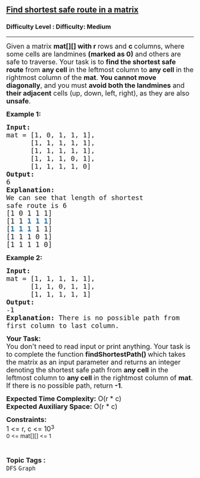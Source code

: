 <h2><a href="https://www.geeksforgeeks.org/problems/find-shortest-safe-route-in-a-matrix/1?page=4&category=Graph&sortBy=submissions">Find shortest safe route in a matrix</a></h2><h3>Difficulty Level : Difficulty: Medium</h3><hr><div class="problems_problem_content__Xm_eO"><p><span style="font-size: 18px;">Given a matrix <strong>mat[][] with r </strong>rows and <strong>c </strong>columns, where some cells are landmines <strong>(marked as 0)</strong> and others are safe to traverse. Your task is to <strong>find the shortest safe route</strong> from <strong>any cell</strong> in the leftmost column to <strong>any cell</strong> in the rightmost column of the <strong>mat</strong>. <strong>You cannot move diagonally</strong>, and you must <strong>avoid both the landmines</strong> and <strong>their adjacent</strong> cells (up, down, left, right), as they are also <strong>unsafe</strong>.</span></p>
<p><strong><span style="font-size: 18px;">Example 1:</span></strong></p>
<pre><strong><span style="font-size: 18px;">Input:</span></strong>
<span style="font-size: 18px;">mat = [1, 0, 1, 1, 1],
      [1, 1, 1, 1, 1],
      [1, 1, 1, 1, 1],
      [1, 1, 1, 0, 1],
      [1, 1, 1, 1, 0]</span>
<strong><span style="font-size: 18px;">Output: <br></span></strong><span style="font-size: 18px;">6</span>
<strong><span style="font-size: 18px;">Explanation: </span></strong>
<span style="font-size: 18px;">We can see that length of shortest</span>
<span style="font-size: 18px;">safe route is 6</span>
<span style="font-size: 14pt;">[1 0 1 1 1]<br>[1 1 <span style="color: #236fa1;"><strong>1</strong> <strong>1</strong> <strong>1</strong></span>]<span style="color: #236fa1;"><br></span>[<span style="color: #236fa1;"><strong>1</strong></span> <span style="color: #236fa1;"><strong>1</strong></span> <span style="color: #236fa1;"><strong>1</strong></span> 1 1]
[1 1 1 0 1] 
[1 1 1 1 0]
</span></pre>
<p><strong><span style="font-size: 18px;">Example 2:</span></strong></p>
<pre><strong><span style="font-size: 18px;">Input:</span></strong><span style="font-size: 18px;">
mat = [1, 1, 1, 1, 1],
      [1, 1, 0, 1, 1],
      [1, 1, 1, 1, 1]</span><strong><span style="font-size: 18px;">
Output: <br></span></strong><span style="font-size: 18px;">-1</span><strong><span style="font-size: 18px;">
Explanation: </span></strong><span style="font-size: 18px;">There is no possible path from
first column to last column.</span></pre>
<p><span style="font-size: 18px;"><strong>Your Task:</strong><br>You don't need to read input or print anything. Your task is to complete the function&nbsp;<strong>findShortestPath()&nbsp;</strong>which takes the matrix as an input parameter and returns an integer denoting the shortest safe path from <strong>any cell</strong> in the leftmost column to <strong>any cell </strong>in the rightmost column of <strong>mat</strong>. If there is no possible path, return <strong>-1</strong>.&nbsp;<br></span></p>
<p><span style="font-size: 18px;"><strong>Expected Time Complexity:</strong> O(r * c)<br><strong>Expected Auxiliary Space:</strong> O(</span><span style="font-size: 18px;">r * c</span><span style="font-size: 18px;">)</span></p>
<p><span style="font-size: 18px;"><strong>Constraints:</strong><br>1 &lt;= r, c &lt;= 10</span><sup><span style="font-size: 15px;">3<br>0 &lt;= mat[][] &lt;= 1</span></sup></p></div><br><p><span style=font-size:18px><strong>Topic Tags : </strong><br><code>DFS</code>&nbsp;<code>Graph</code>&nbsp;